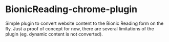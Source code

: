 # BionicReading-chrome-plugin
Simple plugin to convert website content to the Bionic Reading form on the fly.
Just a proof of concept for now, there are several limitations of the plugin (eg. dynamic content is not converted).
